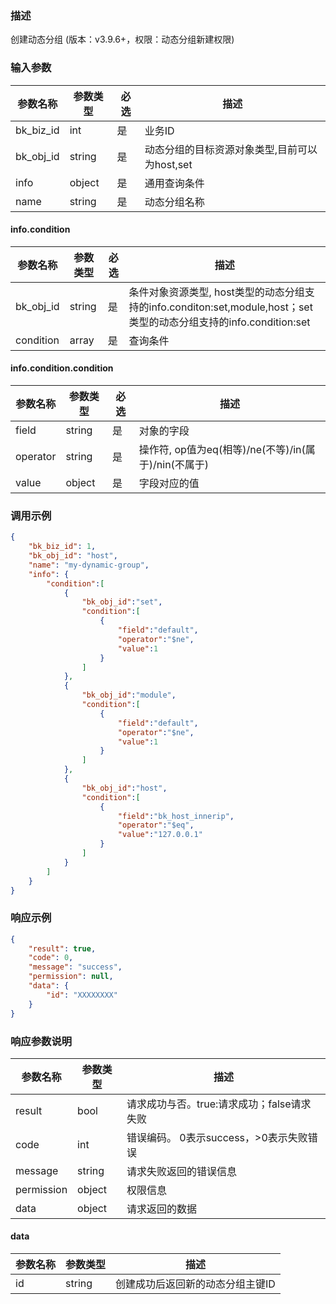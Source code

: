### 描述

创建动态分组 (版本：v3.9.6+，权限：动态分组新建权限)

### 输入参数

| 参数名称      | 参数类型   | 必选 | 描述                          |
|-----------|--------|----|-----------------------------|
| bk_biz_id | int    | 是  | 业务ID                        |
| bk_obj_id | string | 是  | 动态分组的目标资源对象类型,目前可以为host,set |
| info      | object | 是  | 通用查询条件                      |
| name      | string | 是  | 动态分组名称                      |

#### info.condition

| 参数名称      | 参数类型   | 必选 | 描述                                                                                    |
|-----------|--------|----|---------------------------------------------------------------------------------------|
| bk_obj_id | string | 是  | 条件对象资源类型, host类型的动态分组支持的info.conditon:set,module,host；set类型的动态分组支持的info.condition:set |
| condition | array  | 是  | 查询条件                                                                                  |

#### info.condition.condition

| 参数名称     | 参数类型   | 必选 | 描述                                     |
|----------|--------|----|----------------------------------------|
| field    | string | 是  | 对象的字段                                  |
| operator | string | 是  | 操作符, op值为eq(相等)/ne(不等)/in(属于)/nin(不属于) |
| value    | object | 是  | 字段对应的值                                 |

### 调用示例

```json
{
    "bk_biz_id": 1,
    "bk_obj_id": "host",
    "name": "my-dynamic-group",
    "info": {
    	"condition":[
    		{
    			"bk_obj_id":"set",
    			"condition":[
    				{
    					"field":"default",
    					"operator":"$ne",
    					"value":1
    				}
    			]
    		},
    		{
    			"bk_obj_id":"module",
    			"condition":[
    				{
    					"field":"default",
    					"operator":"$ne",
    					"value":1
    				}
    			]
    		},
    		{
    			"bk_obj_id":"host",
    			"condition":[
    				{
    					"field":"bk_host_innerip",
    					"operator":"$eq",
    					"value":"127.0.0.1"
    				}
    			]
    		}
    	]
    }
}
```

### 响应示例

```json
{
    "result": true,
    "code": 0,
    "message": "success",
    "permission": null,
    "data": {
        "id": "XXXXXXXX"
    }
}
```

### 响应参数说明

| 参数名称       | 参数类型   | 描述                         |
|------------|--------|----------------------------|
| result     | bool   | 请求成功与否。true:请求成功；false请求失败 |
| code       | int    | 错误编码。 0表示success，>0表示失败错误  |
| message    | string | 请求失败返回的错误信息                |
| permission | object | 权限信息                       |
| data       | object | 请求返回的数据                    |

#### data

| 参数名称 | 参数类型   | 描述                |
|------|--------|-------------------|
| id   | string | 创建成功后返回新的动态分组主键ID |
